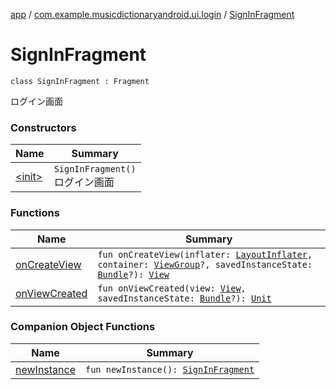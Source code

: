 [app](../../index.md) / [com.example.musicdictionaryandroid.ui.login](../index.md) / [SignInFragment](./index.md)

# SignInFragment

`class SignInFragment : Fragment`

ログイン画面

### Constructors

| Name | Summary |
|---|---|
| [&lt;init&gt;](-init-.md) | `SignInFragment()`<br>ログイン画面 |

### Functions

| Name | Summary |
|---|---|
| [onCreateView](on-create-view.md) | `fun onCreateView(inflater: `[`LayoutInflater`](https://developer.android.com/reference/android/view/LayoutInflater.html)`, container: `[`ViewGroup`](https://developer.android.com/reference/android/view/ViewGroup.html)`?, savedInstanceState: `[`Bundle`](https://developer.android.com/reference/android/os/Bundle.html)`?): `[`View`](https://developer.android.com/reference/android/view/View.html) |
| [onViewCreated](on-view-created.md) | `fun onViewCreated(view: `[`View`](https://developer.android.com/reference/android/view/View.html)`, savedInstanceState: `[`Bundle`](https://developer.android.com/reference/android/os/Bundle.html)`?): `[`Unit`](https://kotlinlang.org/api/latest/jvm/stdlib/kotlin/-unit/index.html) |

### Companion Object Functions

| Name | Summary |
|---|---|
| [newInstance](new-instance.md) | `fun newInstance(): `[`SignInFragment`](./index.md) |
